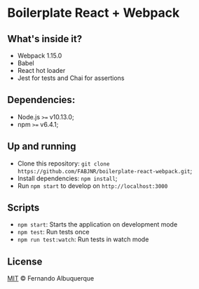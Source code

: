 # Boilerplate React + Webpack

## What's inside it?

* Webpack 1.15.0
* Babel
* React hot loader
* Jest for tests and Chai for assertions

## Dependencies:

- Node.js `>=` v10.13.0;
- npm `>=` v6.4.1;

## Up and running

- Clone this repository: `git clone https://github.com/FABJNR/boilerplate-react-webpack.git`;
- Install dependencies: `npm install`;
- Run `npm start` to develop on `http://localhost:3000`

## Scripts

- `npm start`: Starts the application on development mode
- `npm test`: Run tests once
- `npm run test:watch`: Run tests in watch mode

## License

[MIT](https://github.com/FABJNR/boilerplate-react-webpack/blob/master/LICENSE) &copy; Fernando Albuquerque
